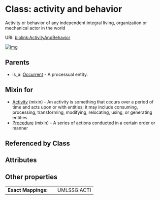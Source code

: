 
# Class: activity and behavior


Activity or behavior of any independent integral living, organization or mechanical actor in the world

URI: [biolink:ActivityAndBehavior](https://w3id.org/biolink/vocab/ActivityAndBehavior)


[![img](https://yuml.me/diagram/nofunky;dir:TB/class/[Occurrent],[Procedure]uses%20-.->[ActivityAndBehavior],[Activity]uses%20-.->[ActivityAndBehavior],[Occurrent]^-[ActivityAndBehavior],[Procedure],[Activity])](https://yuml.me/diagram/nofunky;dir:TB/class/[Occurrent],[Procedure]uses%20-.->[ActivityAndBehavior],[Activity]uses%20-.->[ActivityAndBehavior],[Occurrent]^-[ActivityAndBehavior],[Procedure],[Activity])

## Parents

 *  is_a: [Occurrent](Occurrent.md) - A processual entity.

## Mixin for

 * [Activity](Activity.md) (mixin)  - An activity is something that occurs over a period of time and acts upon or with entities; it may include consuming, processing, transforming, modifying, relocating, using, or generating entities.
 * [Procedure](Procedure.md) (mixin)  - A series of actions conducted in a certain order or manner

## Referenced by Class


## Attributes


## Other properties

|  |  |  |
| --- | --- | --- |
| **Exact Mappings:** | | UMLSSG:ACTI |

